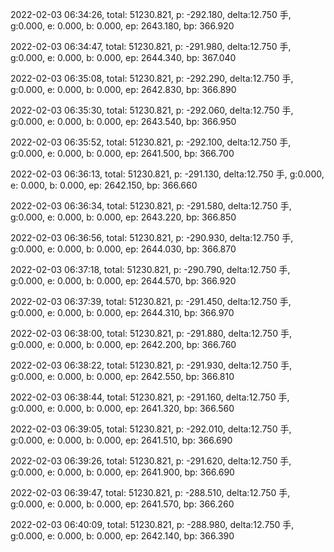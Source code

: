 2022-02-03 06:34:26, total: 51230.821, p: -292.180, delta:12.750 手, g:0.000, e: 0.000, b: 0.000, ep: 2643.180, bp: 366.920

2022-02-03 06:34:47, total: 51230.821, p: -291.980, delta:12.750 手, g:0.000, e: 0.000, b: 0.000, ep: 2644.340, bp: 367.040

2022-02-03 06:35:08, total: 51230.821, p: -292.290, delta:12.750 手, g:0.000, e: 0.000, b: 0.000, ep: 2642.830, bp: 366.890

2022-02-03 06:35:30, total: 51230.821, p: -292.060, delta:12.750 手, g:0.000, e: 0.000, b: 0.000, ep: 2643.540, bp: 366.950

2022-02-03 06:35:52, total: 51230.821, p: -292.100, delta:12.750 手, g:0.000, e: 0.000, b: 0.000, ep: 2641.500, bp: 366.700

2022-02-03 06:36:13, total: 51230.821, p: -291.130, delta:12.750 手, g:0.000, e: 0.000, b: 0.000, ep: 2642.150, bp: 366.660

2022-02-03 06:36:34, total: 51230.821, p: -291.580, delta:12.750 手, g:0.000, e: 0.000, b: 0.000, ep: 2643.220, bp: 366.850

2022-02-03 06:36:56, total: 51230.821, p: -290.930, delta:12.750 手, g:0.000, e: 0.000, b: 0.000, ep: 2644.030, bp: 366.870

2022-02-03 06:37:18, total: 51230.821, p: -290.790, delta:12.750 手, g:0.000, e: 0.000, b: 0.000, ep: 2644.570, bp: 366.920

2022-02-03 06:37:39, total: 51230.821, p: -291.450, delta:12.750 手, g:0.000, e: 0.000, b: 0.000, ep: 2644.310, bp: 366.970

2022-02-03 06:38:00, total: 51230.821, p: -291.880, delta:12.750 手, g:0.000, e: 0.000, b: 0.000, ep: 2642.200, bp: 366.760

2022-02-03 06:38:22, total: 51230.821, p: -291.930, delta:12.750 手, g:0.000, e: 0.000, b: 0.000, ep: 2642.550, bp: 366.810

2022-02-03 06:38:44, total: 51230.821, p: -291.160, delta:12.750 手, g:0.000, e: 0.000, b: 0.000, ep: 2641.320, bp: 366.560

2022-02-03 06:39:05, total: 51230.821, p: -292.010, delta:12.750 手, g:0.000, e: 0.000, b: 0.000, ep: 2641.510, bp: 366.690

2022-02-03 06:39:26, total: 51230.821, p: -291.620, delta:12.750 手, g:0.000, e: 0.000, b: 0.000, ep: 2641.900, bp: 366.690

2022-02-03 06:39:47, total: 51230.821, p: -288.510, delta:12.750 手, g:0.000, e: 0.000, b: 0.000, ep: 2641.570, bp: 366.260

2022-02-03 06:40:09, total: 51230.821, p: -288.980, delta:12.750 手, g:0.000, e: 0.000, b: 0.000, ep: 2642.140, bp: 366.390